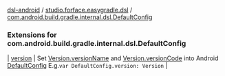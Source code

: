 [dsl-android](../../index.md) / [studio.forface.easygradle.dsl](../index.md) / [com.android.build.gradle.internal.dsl.DefaultConfig](./index.md)

### Extensions for com.android.build.gradle.internal.dsl.DefaultConfig

| [version](version.md) | Set [Version.versionName](#) and [Version.versionCode](#) into Android [DefaultConfig](#) E.g.`var DefaultConfig.version: Version` |

